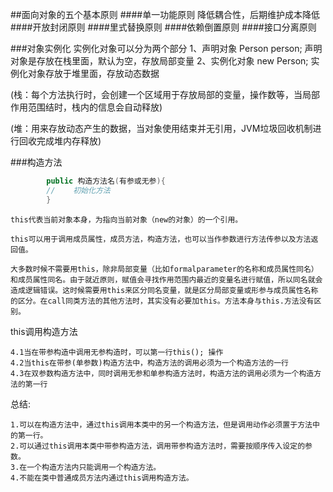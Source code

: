 ##面向对象的五个基本原则
####单一功能原则
    降低耦合性，后期维护成本降低
####开放封闭原则
####里式替换原则
####依赖倒置原则
####接口分离原则

###对象实例化
    实例化对象可以分为两个部分
    1、声明对象 Person person;
    声明对象是存放在栈里面，默认为空，存放局部变量
    2、实例化对象 new Person;
    实例化对象存放于堆里面，存放动态数据

(栈：每个方法执行时，会创建一个区域用于存放局部的变量，操作数等，当局部作用范围结时，栈内的信息会自动释放)

(堆：用来存放动态产生的数据，当对象使用结束并无引用，JVM垃圾回收机制进行回收完成堆内存释放)

###构造方法
```java
        public 构造方法名(有参或无参){
        //    初始化方法
        }
```
    this代表当前对象本身，为指向当前对象（new的对象）的一个引用。

    this可以用于调用成员属性，成员方法，构造方法，也可以当作参数进行方法传参以及方法返回值。

    大多数时候不需要用this，除非局部变量（比如formalparameter的名称和成员属性同名）和成员属性同名。由于就近原则，赋值会寻找作用范围内最近的变量名进行赋值，所以同名就会造成逻辑错误。这时候需要用this来区分同名变量，就是区分局部变量或形参与成员属性名称的区分。在call同类方法的其他方法时，其实没有必要加this。方法本身与this.方法没有区别。

this调用构造方法

    4.1当在带参构造中调用无参构造时，可以第一行this(); 操作
    4.2当this在带参(单参数)构造方法中，构造方法的调用必须为一个构造方法的一行
    4.3在双参数构造方法中，同时调用无参和单参构造方法时，构造方法的调用必须为一个构造方法的第一行

总结:

    1.可以在构造方法中，通过this调用本类中的另一个构造方法，但是调用动作必须置于方法中的第一行。
    2.可以通过this调用本类中带参构造方法，调用带参构造方法时，需要按顺序传入设定的参数。
    3.在一个构造方法内只能调用一个构造方法。
    4.不能在类中普通成员方法内通过this调用构造方法。